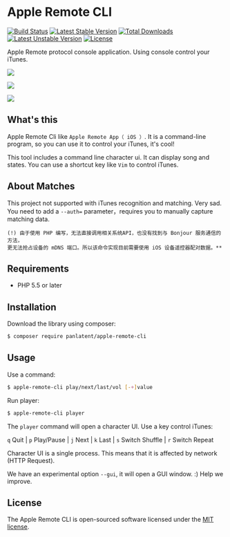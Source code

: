 Apple Remote CLI
================
[![Build Status](https://travis-ci.org/panlatent/apple-remote-cli.svg)](https://travis-ci.org/panlatent/apple-remote-cli)
[![Latest Stable Version](https://poser.pugx.org/panlatent/apple-remote-cli/v/stable.svg)](https://packagist.org/packages/panlatent/apple-remote-cli) 
[![Total Downloads](https://poser.pugx.org/panlatent/apple-remote-cli/downloads.svg)](https://packagist.org/packages/panlatent/apple-remote-cli) 
[![Latest Unstable Version](https://poser.pugx.org/panlatent/apple-remote-cli/v/unstable.svg)](https://packagist.org/packages/panlatent/apple-remote-cli) 
[![License](https://poser.pugx.org/panlatent/apple-remote-cli/license.svg)](https://packagist.org/packages/panlatent/apple-remote-cli)

Apple Remote protocol console application. Using console control your iTunes.

![](http://wx1.sinaimg.cn/mw690/005LUFJRly1fetdabsq1yg30ic029dh2.gif)

![](http://wx3.sinaimg.cn/mw690/005LUFJRly1fetdacxy49g30gd03s76j.gif)

![](http://wx3.sinaimg.cn/mw690/005LUFJRly1fetdaeildig30gd041773.gif)

What's this
------------
Apple Remote Cli like `Apple Remote App（ iOS ）`. It is a command-line program, 
so you can use it to control your iTunes, it's cool!

This tool includes a command line character ui. It can display song and states.
You can use a shortcut key like `Vim` to control iTunes. 

About Matches
-------------
This project not supported with iTunes recognition and matching. Very sad. You 
need to add a `--auth=` parameter，requires you to manually capture matching 
data.

    (!) 由于使用 PHP 编写，无法直接调用相关系统API，也没有找到与 Bonjour 服务通信的方法，
    更无法抢占设备的 mDNS 端口。所以该命令实现目前需要使用 iOS 设备遥控器配对数据。**

Requirements
-------------
+ PHP 5.5 or later

Installation
-------------
Download the library using composer:

```bash
$ composer require panlatent/apple-remote-cli
```

Usage
-----
Use a command:
```bash
$ apple-remote-cli play/next/last/vol [-+]value
```

Run player:
```bash
$ apple-remote-cli player
```
The `player` command will open a character UI. Use a key control iTunes:

 `q` Quit | `p` Play/Pause | `j` Next | `k` Last | `s` Switch Shuffle | `r` Switch Repeat
 
Character UI is a single process. This means that it is affected by network (HTTP Request).

We have an experimental option `--gui`, it will open a GUI window. :) Help we improve.

License
-------
The Apple Remote CLI is open-sourced software licensed under the [MIT license](http://opensource.org/licenses/MIT).
